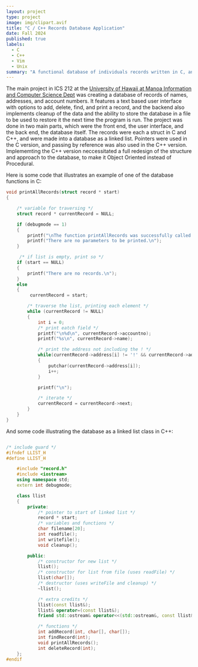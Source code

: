 ```yaml
---
layout: project
type: project
image: img/clipart.avif
title: "C / C++ Records Database Application"
date: Fall 2024
published: true
labels:
  - C
  - C++
  - Vim
  - Unix
summary: "A functional database of individuals records written in C, and later rewritten in C++, for ICS 212."
---
```

The main project in ICS 212 at the [University of Hawaii at Manoa Information and Computer Science Dept](https://www.ics.hawaii.edu/) was creating a database of records of names, addresses, and account numbers. It features a text based user interface with options to add, delete, find, and print a record, and the backend also implements cleanup of the data and the ability to store the database in a file to be used to restore it the next time the program is run. The project was done in two main parts, which were the front end, the user interface, and the back end, the database itself. The records were each a struct in C and C++, and were made into a database as a linked list. Pointers were used in the C version, and passing by reference was also used in the C++ version. Implememting the C++ version neccessitated a full redesign of the structure and approach to the database, to make it Object Oriented instead of Procedural. 

Here is some code that illustrates an example of one of the database functions in C:

```cpp
void printAllRecords(struct record * start)
{

    /* variable for traversing */
    struct record * currentRecord = NULL;

    if (debugmode == 1)
    {
        printf("\nThe function printAllRecords was successfully called!\n");
        printf("There are no parameters to be printed.\n");
    }

     /* if list is empty, print so */
    if (start == NULL)
    {
        printf("There are no records.\n");
    }
    else
    {
         currentRecord = start;

        /* traverse the list, printing each element */
        while (currentRecord != NULL)
        {
            int i = 0;
            /* print eatch field */
            printf("\n%d\n", currentRecord->accountno);
            printf("%s\n", currentRecord->name);

            /* print the address not including the ! */
            while(currentRecord->address[i] != '!' && currentRecord->address[i] != '\0')
            {
                putchar(currentRecord->address[i]);
                i++;
            }

            printf("\n");

            /* iterate */
            currentRecord = currentRecord->next;
        }
    }
}
```

And some code illustrating the database as a linked list class in C++:

```cpp

/* include guard */
#ifndef LLIST_H
#define LLIST_H

    #include "record.h"
    #include <iostream>
    using namespace std;
    extern int debugmode;

    class llist
    {
        private:
            /* pointer to start of linked list */
            record * start;
            /* variables and functions */
            char filename[20];
            int readfile();
            int writefile();
            void cleanup();

        public:
            /* constructor for new list */
            llist();
            /* constructor for list from file (uses readFile) */
            llist(char[]);
            /* destructor (uses writeFile and cleanup) */
            ~llist();

            /* extra credits */
            llist(const llist&);
            llist& operator=(const llist&);
            friend std::ostream& operator<<(std::ostream&, const llist&);

            /* functions */
            int addRecord(int, char[], char[]);
            int findRecord(int);
            void printAllRecords();
            int deleteRecord(int);
    };
#endif

```
